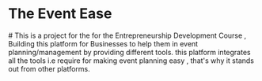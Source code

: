 <h1>The Event Ease</h1>
# This is a project for the for the Entrepreneurship Development Course , Building this platform for Businesses to help them in event planning/management by providing different tools. this platform integrates all the tools i.e require for making event planning easy , that's why it stands out from other platforms. 

